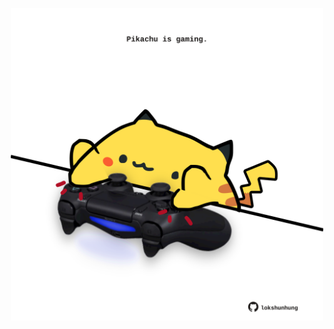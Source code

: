 <!-- built at 07/04/2023, 20:00:43 UTC -->
<p align="center">
  <img width="500" height="500" src="./ReadmeImage.svg">
</p>
